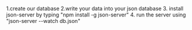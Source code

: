 1.create our database
2.write your data into your json database
3. install json-server by typing "npm install -g json-server"
4. run the server using "json-server --watch db.json"